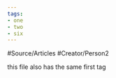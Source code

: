 ```yaml
---
tags:
- one
- two
- six
---
```

#Source/Articles
#Creator/Person2

this file also has the same first tag